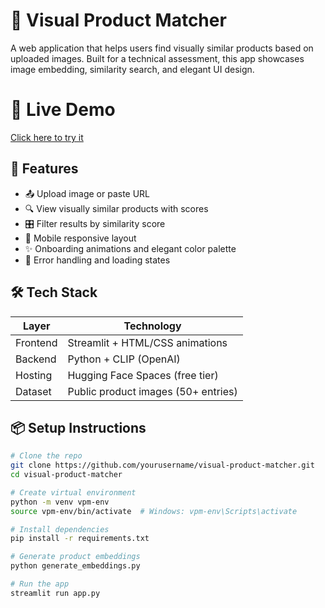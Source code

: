 # 🧠 Visual Product Matcher

A web application that helps users find visually similar products based on uploaded images. Built for a technical assessment, this app showcases image embedding, similarity search, and elegant UI design.

# 🚀 Live Demo
[Click here to try it](https://visual-thing-matchergit-jdmrqz3sypuyqzs4p2bvri.streamlit.app)

## 🚀 Features

- 📤 Upload image or paste URL
- 🔍 View visually similar products with scores
- 🎛️ Filter results by similarity score
- 📱 Mobile responsive layout
- ✨ Onboarding animations and elegant color palette
- 🧯 Error handling and loading states

## 🛠 Tech Stack

| Layer       | Technology                          |
|-------------|-------------------------------------|
| Frontend    | Streamlit + HTML/CSS animations     |
| Backend     | Python + CLIP (OpenAI)              |
| Hosting     | Hugging Face Spaces (free tier)     |
| Dataset     | Public product images (50+ entries) |

## 📦 Setup Instructions

```bash
# Clone the repo
git clone https://github.com/yourusername/visual-product-matcher.git
cd visual-product-matcher

# Create virtual environment
python -m venv vpm-env
source vpm-env/bin/activate  # Windows: vpm-env\Scripts\activate

# Install dependencies
pip install -r requirements.txt

# Generate product embeddings
python generate_embeddings.py

# Run the app
streamlit run app.py
